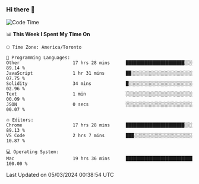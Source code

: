 ### Hi there 👋


<!--START_SECTION:waka-->
![Code Time](http://img.shields.io/badge/Code%20Time-1%2C747%20hrs%209%20mins-blue)

📊 **This Week I Spent My Time On** 

```text
🕑︎ Time Zone: America/Toronto

💬 Programming Languages: 
Other                    17 hrs 28 mins      ██████████████████████░░░   89.14 % 
JavaScript               1 hr 31 mins        ██░░░░░░░░░░░░░░░░░░░░░░░   07.75 % 
Solidity                 34 mins             █░░░░░░░░░░░░░░░░░░░░░░░░   02.96 % 
Text                     1 min               ░░░░░░░░░░░░░░░░░░░░░░░░░   00.09 % 
JSON                     0 secs              ░░░░░░░░░░░░░░░░░░░░░░░░░   00.07 % 

🔥 Editors: 
Chrome                   17 hrs 28 mins      ██████████████████████░░░   89.13 % 
VS Code                  2 hrs 7 mins        ███░░░░░░░░░░░░░░░░░░░░░░   10.87 % 

💻 Operating System: 
Mac                      19 hrs 36 mins      █████████████████████████   100.00 % 
```


 Last Updated on 05/03/2024 00:38:54 UTC
<!--END_SECTION:waka-->

<!--
**SillyPasty/SillyPasty** is a ✨ _special_ ✨ repository because its `README.md` (this file) appears on your GitHub profile.

Here are some ideas to get you started:

- 🔭 I’m currently working on ...
- 🌱 I’m currently learning ...
- 👯 I’m looking to collaborate on ...
- 🤔 I’m looking for help with ...
- 💬 Ask me about ...
- 📫 How to reach me: ...
- 😄 Pronouns: ...
- ⚡ Fun fact: ...
-->


